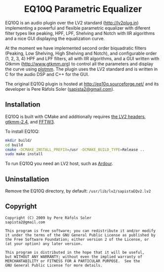 <h1 align="center">EQ10Q Parametric Equalizer</h1>

EQ10Q is an audio plugin over the LV2 standard (http://lv2plug.in)
implementing a powerful and flexible parametric equalizer with
diferent filter types like peaking, HPF, LPF, Shelving and Notch with
IIR algorithms and a nice GUI displaying the equalization curve.

At the moment we have implemented second order biquadratic filters
(Peaking, Low Shelving, High Shelving and Notch), and configurable
order (1, 2, 3, 4) HPF and LPF filters, all with IIR algorithms, and a
GUI written with Gtkmm (http://www.gtkmm.org) to control all the
parameters and display the curve using
[plotmm](http://plotmm.sourceforge.net).  The plugin uses the LV2
standard and is written in C for the audio DSP and C++ for the GUI.

The original EQ10Q plugin is hosted at http://eq10q.sourceforge.net/
and its developer is Pere Ràfols Soler (sapista2@gmail.com).

## Installation

EQ10Q is built with CMake and additionally requires [the LV2
headers](http://lv2plug.in/), [gtkmm-2.4](https://www.gtkmm.org/en/),
and [FFTW3](http://fftw.org/).

To install EQ10Q:

``` bash
mkdir build/
cd build
cmake -DCMAKE_INSTALL_PREFIX=/usr -DCMAKE_BUILD_TYPE=Release ..
sudo make install
```

To run EQ10Q you need an LV2 host, such as
[Ardour](http://ardour.org).

## Uninstallation

Remove the EQ10Q directory, by default: `/usr/lib/lv2/sapistaEQv2.lv2`

## Copyright

```
Copyright (C) 2009 by Pere Ràfols Soler
sapista2@gmail.com

This program is free software; you can redistribute it and/or modify
it under the terms of the GNU General Public License as published by
the Free Software Foundation; either version 2 of the License, or
(at your option) any later version.

This program is distributed in the hope that it will be useful,
but WITHOUT ANY WARRANTY; without even the implied warranty of
MERCHANTABILITY or FITNESS FOR A PARTICULAR PURPOSE.  See the
GNU General Public License for more details.
```
